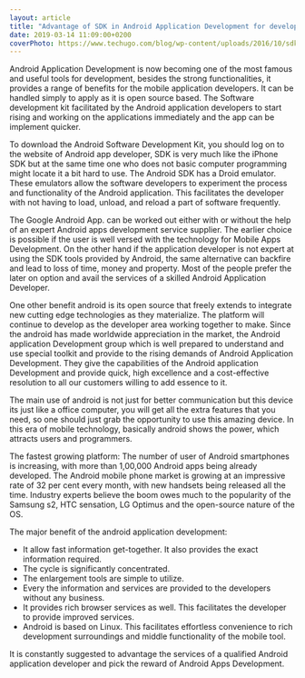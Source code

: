 ```yaml
---
layout: article
title: "Advantage of SDK in Android Application Development for developers"
date: 2019-03-14 11:09:00+0200
coverPhoto: https://www.techugo.com/blog/wp-content/uploads/2016/10/sdk-1024x512.jpg
---
```


Android Application Development is now becoming one of the most famous and useful tools for development, besides the strong functionalities, it provides a range of benefits for the mobile application developers. It can be handled simply to apply as it is open source based. The Software development kit facilitated by the Android application developers to start rising and working on the applications immediately and the app can be implement quicker.

To download the Android Software Development Kit, you should log on to the website of Android app developer, SDK is very much like the iPhone SDK but at the same time one who does not basic computer programming might locate it a bit hard to use. The Android SDK has a Droid emulator. These emulators allow the software developers to experiment the process and functionality of the Android application. This facilitates the developer with not having to load, unload, and reload a part of software frequently.

The Google Android App. can be worked out either with or without the help of an expert Android apps development service supplier. The earlier choice is possible if the user is well versed with the technology for Mobile Apps Development. On the other hand if the application developer is not expert at using the SDK tools provided by Android, the same alternative can backfire and lead to loss of time, money and property. Most of the people prefer the later on option and avail the services of a skilled Android Application Developer.

One other benefit android is its open source that freely extends to integrate new cutting edge technologies as they materialize. The platform will continue to develop as the developer area working together to make. Since the android has made worldwide appreciation in the market, the Android application Development group which is well prepared to understand and use special toolkit and provide to the rising demands of Android Application Development. They give the capabilities of the Android application Development and provide quick, high excellence and a cost-effective resolution to all our customers willing to add essence to it.

The main use of android is not just for better communication but this device its just like a office computer, you will get all the extra features that you need, so one should just grab the opportunity to use this amazing device. In this era of mobile technology, basically android shows the power, which attracts users and programmers.

The fastest growing platform:
The number of user of Android smartphones is increasing, with more than 1,00,000 Android apps being already developed. The Android mobile phone market is growing at an impressive rate of 32 per cent every month, with new handsets being released all the time. Industry experts believe the boom owes much to the popularity of the Samsung s2, HTC sensation, LG Optimus and the open-source nature of the OS.

The major benefit of the android application development:
- It allow fast information get-together. It also provides the exact information required.
- The cycle is significantly concentrated.
- The enlargement tools are simple to utilize.
- Every the information and services are provided to the developers without any business.
- It provides rich browser services as well. This facilitates the developer to provide improved services.
- Android is based on Linux. This facilitates effortless convenience to rich development surroundings and middle functionality of the mobile tool.

It is constantly suggested to advantage the services of a qualified Android application developer and pick the reward of Android Apps Development.

